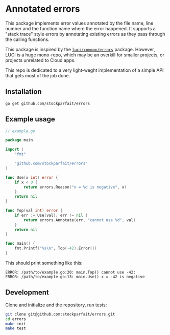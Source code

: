 # Annotated errors

This package implements error values annotated by the file name, line number and
the function name where the error happened. It supports a "stack trace" style
errors by annotating existing errors as they pass through the calling functions.

This package is inspired by the
[`luci/common/errors`](https://pkg.go.dev/go.chromium.org/luci)
package. However, LUCI is a huge mono-repo, which may be an overkill for smaller
projects, or projects unrelated to Cloud apps.

This repo is dedicated to a very light-weght implementation of a simple API that
gets most of the job done.

## Installation

```
go get github.com/stockparfait/errors
```

## Example usage

```go
// example.go

package main

import (
	"fmt"

	"github.com/stockparfait/errors"
)

func Use(x int) error {
	if x < 0 {
		return errors.Reason("x = %d is negative", x)
	}
	return nil
}

func Top(val int) error {
	if err := Use(val); err != nil {
		return errors.Annotate(err, "cannot use %d", val)
	}
	return nil
}

func main() {
	fmt.Printf("%s\n", Top(-42).Error())
}
```

This should print something like this:
```
ERROR: /path/to/example.go:20: main.Top() cannot use -42:
ERROR: /path/to/example.go:13: main.Use() x = -42 is negative
```

## Development

Clone and initialize and the repository, run tests:

```sh
git clone git@github.com:stockparfait/errors.git
cd errors
make init
make test
```
